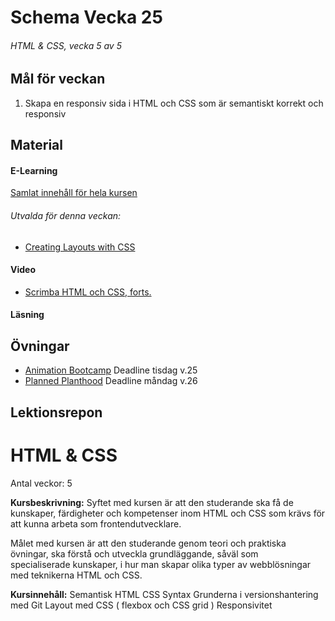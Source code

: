 # Schema Vecka 25
###### HTML & CSS, vecka 5 av 5

## Mål för veckan
1. Skapa en responsiv sida i HTML och CSS som är semantiskt korrekt och responsiv
## Material
#### E-Learning
[Samlat innehåll för hela kursen](https://github.com/Lexicon-Frontend-2024/e-learning-material/edit/main/README.md)
###### Utvalda för denna veckan:
* [Creating Layouts with CSS](https://app.pluralsight.com/library/courses/css-creating-layouts/table-of-contents)
#### Video
* [Scrimba HTML och CSS, forts.](https://scrimba.com/learn/htmlandcss)
#### Läsning


## Övningar
* [Animation Bootcamp](https://github.com/Lexicon-Frontend-2024/exercise-animation-bootcamp) Deadline tisdag v.25
* [Planned Planthood](https://github.com/Lexicon-Frontend-2024/exercise-html-css-planned-planthood) Deadline måndag v.26

## Lektionsrepon



# HTML & CSS
Antal veckor: 5

**Kursbeskrivning:** Syftet med kursen är att den studerande ska få de kunskaper, färdigheter och kompetenser inom HTML och CSS som krävs för att kunna arbeta som frontendutvecklare. 

Målet med kursen är att den studerande genom teori och praktiska 
övningar, ska förstå och utveckla grundläggande, såväl som  
specialiserade kunskaper, i hur man skapar olika typer av webblösningar  
med teknikerna HTML och CSS. 

**Kursinnehåll:** 
Semantisk HTML
CSS Syntax 
Grunderna i versionshantering med Git
Layout med CSS ( flexbox och CSS grid )
Responsivitet
